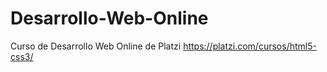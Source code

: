 # Desarrollo-Web-Online
Curso de Desarrollo Web Online de Platzi https://platzi.com/cursos/html5-css3/
